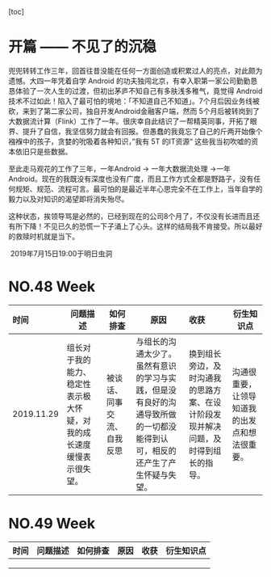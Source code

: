 [toc]



# 开篇 —— 不见了的沉稳

兜兜转转工作三年，回首往昔没能在任何一方面创造或积累过人的亮点，对此颇为遗憾。大四一年凭着自学 Android 的功夫独闯北京，有幸入职第一家公司勤勤恳恳体验了一次人生的过渡，但初出茅庐不知自己有多肤浅多稚气，竟觉得 Android 技术不过如此！陷入了最可怕的境地：「不知道自己不知道」。7个月后因业务线被砍，来到了第二家公司，独自开发Android金融客户端，然而 5个月后被转岗到了大数据流计算（Flink）工作了一年。很庆幸自此结识了一帮精英同事，开拓了眼界、提升了自信，我坚信努力就会有回报。但愚蠢的我竟忘了自己的斤两开始像个襁褓中的孩子，贪婪的吮吸着各种知识，”我有 5T 的IT资源“ 这些我当初吹嘘的资本依旧只是些数据。



至此走马观花的工作了三年，一年Android  -> 一年大数据流处理 ->一年Android。现在的我既没有深度也没有广度，而且工作方式全都是野路子，没有任何规矩、规范、流程可言。最可怕的是最近半年心思完全不在工作上，当年自学的毅力以及对知识的渴望即将消失殆尽。



这种状态，挨领导骂是必然的，已经到现在的公司8个月了，不仅没有长进而且还有所下降！不见已久的恐慌一下子涌上了心头。这样的结局我不肯接受。所以最好的救赎时机就是当下。

​																                                                                  2019年7月15日19:00于明日虫洞





# NO.48 Week

| 时间       | 问题描述                                                     | 如何排查                   | 原因                                                         | 收获                                                         | 衍生知识点                                     |
| :--------- | ------------------------------------------------------------ | -------------------------- | ------------------------------------------------------------ | :----------------------------------------------------------- | ---------------------------------------------- |
| 2019.11.29 | 组长对于我的能力、稳定性表示极大怀疑，对我的成长速度缓慢表示很失望。 | 被谈话、同事交流、自我反思 | 与组长的沟通太少了。虽然有意识的学习与实践，但是没有良好的沟通导致所做的一切都没能得到认可，相反的还产生了产生怀疑与失望。 | 换到组长旁边，及时沟通我的思路方案、在设计阶段发现并解决问题，及时得到组长的指导。 | 沟通很重要，让领导知道我的出发点和想法很重要。 |





# NO.49 Week

| 时间 | 问题描述 | 如何排查 | 原因 | 收获 | 衍生知识点 |
| ---- | -------- | -------- | ---- | ---- | ---------- |
|      |          |          |      |      |            |
|      |          |          |      |      |            |
|      |          |          |      |      |            |

